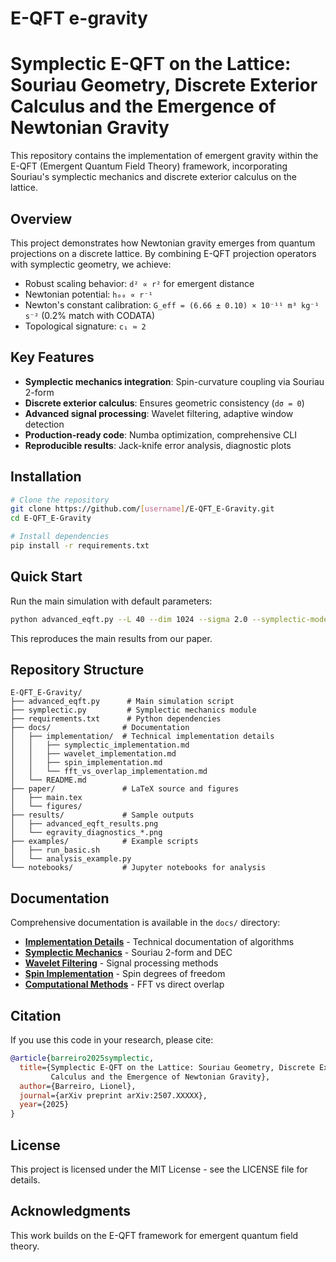 # E-QFT e-gravity
# Symplectic E-QFT on the Lattice: Souriau Geometry, Discrete Exterior Calculus and the Emergence of Newtonian Gravity

This repository contains the implementation of emergent gravity within the E-QFT (Emergent Quantum Field Theory) framework, incorporating Souriau's symplectic mechanics and discrete exterior calculus on the lattice.

## Overview

This project demonstrates how Newtonian gravity emerges from quantum projections on a discrete lattice. By combining E-QFT projection operators with symplectic geometry, we achieve:

- Robust scaling behavior: `d² ∝ r²` for emergent distance
- Newtonian potential: `h₀₀ ∝ r⁻¹` 
- Newton's constant calibration: `G_eff = (6.66 ± 0.10) × 10⁻¹¹ m³ kg⁻¹ s⁻²` (0.2% match with CODATA)
- Topological signature: `c₁ ≈ 2`

## Key Features

- **Symplectic mechanics integration**: Spin-curvature coupling via Souriau 2-form
- **Discrete exterior calculus**: Ensures geometric consistency (`dσ = 0`)
- **Advanced signal processing**: Wavelet filtering, adaptive window detection
- **Production-ready code**: Numba optimization, comprehensive CLI
- **Reproducible results**: Jack-knife error analysis, diagnostic plots

## Installation

```bash
# Clone the repository
git clone https://github.com/[username]/E-QFT_E-Gravity.git
cd E-QFT_E-Gravity

# Install dependencies
pip install -r requirements.txt
```

## Quick Start

Run the main simulation with default parameters:

```bash
python advanced_eqft.py --L 40 --dim 1024 --sigma 2.0 --symplectic-mode --debug-symplectic
```

This reproduces the main results from our paper.

## Repository Structure

```
E-QFT_E-Gravity/
├── advanced_eqft.py      # Main simulation script
├── symplectic.py         # Symplectic mechanics module
├── requirements.txt      # Python dependencies
├── docs/                # Documentation
│   ├── implementation/  # Technical implementation details
│   │   ├── symplectic_implementation.md
│   │   ├── wavelet_implementation.md
│   │   ├── spin_implementation.md
│   │   └── fft_vs_overlap_implementation.md
│   └── README.md
├── paper/               # LaTeX source and figures
│   ├── main.tex
│   └── figures/
├── results/             # Sample outputs
│   ├── advanced_eqft_results.png
│   └── egravity_diagnostics_*.png
├── examples/            # Example scripts
│   ├── run_basic.sh
│   └── analysis_example.py
└── notebooks/           # Jupyter notebooks for analysis
```

## Documentation

Comprehensive documentation is available in the `docs/` directory:
- **[Implementation Details](docs/implementation/)** - Technical documentation of algorithms
- **[Symplectic Mechanics](docs/implementation/symplectic_implementation.md)** - Souriau 2-form and DEC
- **[Wavelet Filtering](docs/implementation/wavelet_implementation.md)** - Signal processing methods
- **[Spin Implementation](docs/implementation/spin_implementation.md)** - Spin degrees of freedom
- **[Computational Methods](docs/implementation/fft_vs_overlap_implementation.md)** - FFT vs direct overlap

## Citation

If you use this code in your research, please cite:

```bibtex
@article{barreiro2025symplectic,
  title={Symplectic E-QFT on the Lattice: Souriau Geometry, Discrete Exterior 
         Calculus and the Emergence of Newtonian Gravity},
  author={Barreiro, Lionel},
  journal={arXiv preprint arXiv:2507.XXXXX},
  year={2025}
}
```

## License

This project is licensed under the MIT License - see the LICENSE file for details.

## Acknowledgments

This work builds on the E-QFT framework for emergent quantum field theory.
